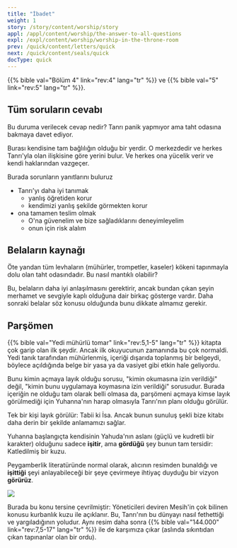 ```yaml
---
title: "İbadet"
weight: 1
story: /story/content/worship/story
appl: /appl/content/worship/the-answer-to-all-questions
expl: /expl/content/worship/worship-in-the-throne-room
prev: /quick/content/letters/quick
next: /quick/content/seals/quick
docType: quick
---
```



{{% bible val="Bölüm 4" link="rev:4" lang="tr" %}} ve {{% bible val="5" link="rev:5" lang="tr" %}}.

## Tüm soruların cevabı

Bu duruma verilecek cevap nedir? Tanrı panik yapmıyor ama taht odasına bakmaya davet ediyor.

Burası kendisine tam bağlılığın olduğu bir yerdir. O merkezdedir ve herkes Tanrı'yla olan ilişkisine göre yerini bulur. Ve herkes ona yücelik verir ve kendi haklarından vazgeçer.

Burada sorunların yanıtlarını buluruz
- Tanrı'yı daha iyi tanımak 
    - yanlış öğretiden korur
    - kendimizi yanlış şekilde görmekten korur
- ona tamamen teslim olmak
    - O'na güvenelim ve bize sağladıklarını deneyimleyelim
    - onun için risk alalım
    
## Belaların kaynağı

Öte yandan tüm levhaların (mühürler, trompetler, kaseler) kökeni tapınmayla dolu olan taht odasındadır. Bu nasıl mantıklı olabilir?

Bu, belaların daha iyi anlaşılmasını gerektirir, ancak bundan çıkan şeyin merhamet ve sevgiyle kaplı olduğuna dair birkaç gösterge vardır. Daha sonraki belalar söz konusu olduğunda bunu dikkate almamız gerekir.

## Parşömen

{{% bible val="Yedi mühürlü tomar" link="rev:5,1-5" lang="tr" %}} kitapta çok garip olan ilk şeydir. Ancak ilk okuyucunun zamanında bu çok normaldi. Yedi tanık tarafından mühürlenmiş, içeriği dışarıda toplanmış bir belgeydi, böylece açıldığında belge bir yasa ya da vasiyet gibi etkin hale geliyordu.

Bunu kimin açmaya layık olduğu sorusu, "kimin okumasına izin verildiği" değil, "kimin bunu uygulamaya koymasına izin verildiği" sorusudur. Burada içeriğin ne olduğu tam olarak belli olmasa da, parşömeni açmaya kimse layık görülmediği için Yuhanna'nın harap olmasıyla Tanrı'nın planı olduğu görülür.

Tek bir kişi layık görülür: Tabii ki İsa. Ancak bunun sunuluş şekli bize kitabı daha derin bir şekilde anlamamızı sağlar.

Yuhanna başlangıçta kendisinin Yahuda'nın aslanı (güçlü ve kudretli bir karakter) olduğunu sadece **işitir**, ama **gördüğü** şey bunun tam tersidir: Katledilmiş bir kuzu. 

Peygamberlik literatüründe normal olarak, alıcının resimden bunaldığı ve **işittiği** şeyi anlayabileceği bir şeye çevirmeye ihtiyaç duyduğu bir vizyon **görürüz**.

![](/images/hear_en.jpg)

Burada bu konu tersine çevrilmiştir: Yöneticileri deviren Mesih'in çok bilinen konusu kurbanlık kuzu ile açıklanır. Bu, Tanrı'nın bu dünyayı nasıl fethettiği ve yargıladığının yoludur. Aynı resim daha sonra {{% bible val="144.000" link="rev:7,5-17" lang="tr" %}} ile de karşımıza çıkar (aslında sıkıntıdan çıkan tapınanlar olan bir ordu).

